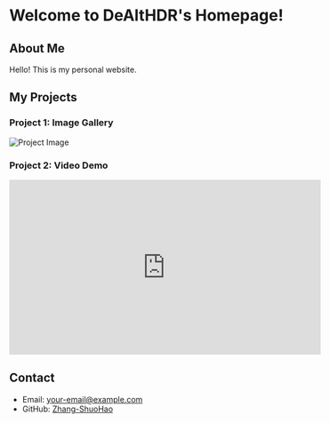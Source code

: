# Welcome to DeAltHDR's Homepage!

## About Me
Hello! This is my personal website.

## My Projects

### Project 1: Image Gallery
![Project Image](/images/您的图片文件名.jpg)

### Project 2: Video Demo
<iframe width="560" height="315" src="https://www.youtube.com/embed/视频ID" frameborder="0" allowfullscreen></iframe>

## Contact
- Email: your-email@example.com
- GitHub: [Zhang-ShuoHao](https://github.com/Zhang-ShuoHao)
